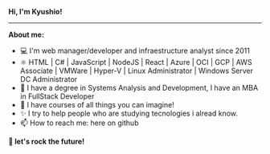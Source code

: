 **Hi, I'm Kyushio!**

* * *

**About me:**
- 💻 I'm web manager/developer and infraestructure analyst since 2011
- ⚛️ HTML | C# | JavaScript | NodeJS | React | Azure | OCI | GCP | AWS Associate | VMWare | Hyper-V | Linux Administrator | Windows Server DC Administrator
- 📝 I have a degree in Systems Analysis and Development, I have an MBA in FullStack Developer
- 📝 I have courses of all things you can imagine!
- ✨ I try to help people who are studying tecnologies i alread know.
- 📫 How to reach me: here on github


**🚀 let's rock the future!**
